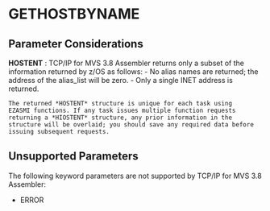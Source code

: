 GETHOSTBYNAME
=============

Parameter Considerations
------------------------

**HOSTENT**
:   TCP/IP for MVS 3.8 Assembler returns only a subset of the
    information returned by z/OS as follows:
    -   No alias names are returned; the address of the alias_list will
        be zero.
    -   Only a single INET address is returned.

    The returned *HOSTENT* structure is unique for each task using
    EZASMI functions. If any task issues multiple function requests
    returning a *HIOSTENT* structure, any prior information in the
    structure will be overlaid; you should save any required data before
    issuing subsequent requests.

Unsupported Parameters
----------------------

The following keyword parameters are not supported by TCP/IP for MVS 3.8
Assembler:

-   ERROR
